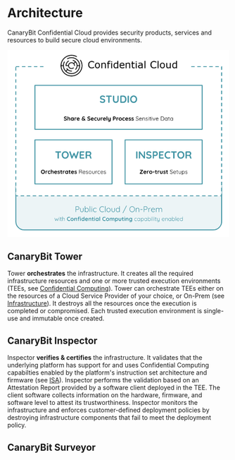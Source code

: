 # Architecture

CanaryBit Confidential Cloud provides security products, services and resources to build secure cloud environments. 

![Confidential Cloud Architecture](./img/confidential-cloud-platform.png)

## CanaryBit Tower

Tower **orchestrates** the infrastructure.
It creates all the required infrastructure resources and one or more trusted execution environments (TEEs, see [Confidential Computing](https://www.canarybit.eu/what-is-confidential-computing-and-why-should-i-care/)). 
Tower can orchestrate TEEs either on the resources of a Cloud Service Provider of your choice, or On-Prem (see [Infrastructure]()).
It destroys all the resources once the execution is completed or compromised. Each trusted execution environment is single-use and immutable once created.

## CanaryBit Inspector

Inspector **verifies & certifies** the infrastructure.
It validates that the underlying platform has support for and uses Confidential Computing capabilties enabled by the platform's instruction set architecture and firmware (see [ISA]()).
Inspector performs the validation based on an Attestation Report provided by a software client deployed in the TEE.
The client software collects information on the hardware, firmware, and software level to attest its trustworthiness.
Inspector monitors the infrastructure and enforces customer-defined deployment policies by destroying infrastructure components that fail to meet the deployment policy.

## CanaryBit Surveyor

